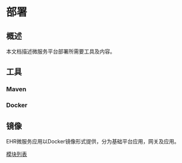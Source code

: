 部署
====================

概述
---------------------

本文档描述微服务平台部署所需要工具及内容。

工具
---------------------

### Maven

### Docker

镜像
---------------------

EHR微服务应用以Docker镜像形式提供，分为基础平台应用，网关及应用。

[模块列表](../commons/modules.html)
